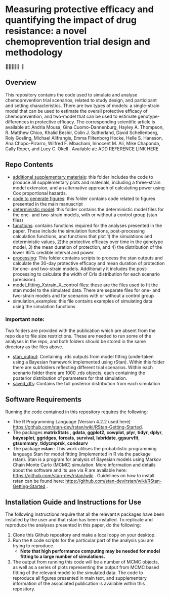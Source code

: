 # Measuring protective efficacy and quantifying the impact of drug resistance: a novel chemoprevention trial design and methodology
:mosquito:🦟:test_tube:🧪:dna: 🧬
 
## Overview
This repository contains the code used to simulate and analyse chemoprevention trial scenarios, related to study design, and participant and setting characteristics. There are two types of models: a single-strain model that can be used to estimate the overall protective efficacy of chemoprevention, and  two-model that can be used to estimate genotype-differences in protective efficacy. 
The corresponding scientific article is available at:
Andria Mousa, Gina Cuomo-Dannenburg, Hayley A. Thompson, R. Matthew Chico, Khalid Beshir, Colin J. Sutherland, David Schellenberg, Roly Gosling, Michael Alifrangis, Emma Filtenborg Hocke, Helle S. Hansson, Ana Chopo-Pizarro, Wilfred F. Mbacham, Innocent M. Ali, Mike Chaponda, Cally Roper, and Lucy C. Okell . Available at: ADD REFERENCE LINK HERE
 
## Repo Contents
- [additional supplementary materials](./additional%20supplementary%20materials): this folder includes the code to produce all supplementary plots and materials, including a three-strain model extension, and an alternative approach of calculating power using Cox proportional hazards.
- [code to generate figures](./code%20to%20generate%20figures): this folder contains code related to figures presented in the main manuscript
- [deterministic model](./deterministic%20model): this folder contains the deterministic model files for the one- and two-strain models, with or without a control group (stan files) 
- [functions](./functions): contains functions required for the analyses presented in the paper. These include the simulation functions, post-processing calculation functions, and functions that plot 1) the simulations and deterministic values, 2)the protective  efficacy over time in the genotype model, 3) the mean duration of protection, and 4) the distribution of the lower 95% credible interval and power. 
- [processing](./processing): This folder contains scripts to process the stan outputs and calculate the 30-day protective efficacy and mean duration of protection for one- and two-strain models. Additionally it includes the post-processing to calculate the width of CrIs distribution for each scenario (precision).
- model_fitting_Xstrain_X_control files: these are the files used to fit the stan model to the simulated data. There are separate files for one- and two-strain models and for scenarios with or without a control group
- simulation_examples: this file contains examples of simulating data using the simulation functions

### **Important note**: 
Two folders are provided with the publication which are absent from the repo due to file size restrictions. These are needed to run some of the analyses in the repo, and both folders should be stored in the same directory as the files above. 
- [stan_output](./stan_output): Containing .rds outputs from model fitting (undertaken using a Bayesian framework implemented using rStan). Within this folder there are subfolders reflecting different trial scenarios. Within each scenario folder there are 1000 .rds objects, each containing the posterior distribution of parameters for that simulation.
- [saved_dfs](./saved_dfs): Contains the full posterior distribution from each simulation 
 
## Software Requirements
Running the code contained in this repository requires the following:
- The R Programming Language (Version 4.2.2 used here) 
https://github.com/stan-dev/rstan/wiki/RStan-Getting-Started.
- The packages **matrixStats** , **gdata**, **ggplot2**, **cowplot**, **plyr**, **tidyr**, **dplyr**, **bayesplot**, **ggridges**, **forcats**, **survival**, **lubridate**, **ggsurvfit**, **gtsummary**, **tidycmprsk**, **condsurv** 
- The package **rstan** :  This work utilises the probabilistic programming language Stan for model fitting (implemented in R via the package rstan). Stan is a program for analysis of Bayesian models using Markov Chain Monte Carlo (MCMC) simulation. More information and details about the software and its use via R are available here: https://github.com/stan-dev/rstan/wiki . Guidelines on how to install rstan can be found here: https://github.com/stan-dev/rstan/wiki/RStan-Getting-Started .
 ## Installation Guide and Instructions for Use
The following instructions require that all the relevant `R` packages have been installed by the user and that rstan has been installed. To replicate and reproduce the analyses presented in this paper, do the following: 
1. Clone this Github repository and make a local copy on your desktop.
2. Run the `R` code scripts for the particular part of the analysis you are trying to reproduce.
    - **Note that high performance computing may be needed for model fitting to a large number of simulations.**
3. The output from running this code will be a number of MCMC objects, as well as a series of plots representing the output from MCMC based fitting of the relevant model to the simulated data. The code to reproduce all figures presented in main text, and supplementary information of the associated publication is available within this repository.
